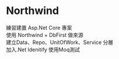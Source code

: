 # Northwind


練習建置 Asp.Net Core 專案  
使用 Northwind + DbFirst 做來源  
建立Data、Repo、UnitOfWork、Service 分層  
加入.Net Idenitify
使用Moq測試
